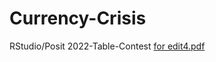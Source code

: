 # Currency-Crisis
RStudio/Posit 2022-Table-Contest
[for edit4.pdf](https://github.com/shaf1430/Currency-Crisis/files/9963089/for.edit4.pdf)

